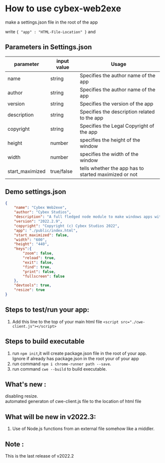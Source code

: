 # How to use cybex-web2exe

make a settings.json file in the root of the app

write `{ "app" : "HTML-File-Location" }` and 

## Parameters in Settings.json

|parameter|input value|Usage|
|----|-----|-------|
|name|string|Specifies the author name of the app|
|author|string|Specifies the author name of the app|
|version|string|Specifies the version of the app|
|description|string|Specifies the description related to the app|
|copyright|string|Specifies the Legal Copyright of the app|
|height|number|specifies the height of the window|
|width|number|specifies the width of the window|
|start_maximized|true/false|tells whether the app has to started maximized or not|


## Demo settings.json
```JSON
{
    "name": "Cybex Web2exe",
    "author": "Cybex Studios",
    "description": "A full fledged node module to make windows apps with web technologies like HTML,CSS,Javascript etc.",
    "version": "2022.2.9",
    "copyright": "Copyright (c) Cybex Studios 2022",
    "app": "./public/index.html",
    "start_maximized": false,
    "width": "600",
    "height": "440",
    "keys":{
        "zoom": false,
        "reload": true,
        "exit": false,
        "find": true,
        "print": false,
        "fullscreen": false
    },
    "devtools": true,
    "resize": true
}
```

## Steps to test/run your app:
1. Add this line to the top of your main html file `<script src="./cwe-client.js"></script>` 

## Steps to build executable
1. run `npm init`,it will create package.json file in the root of your app. Ignore if already has package.json in the root your of your app 
2. run command `npm i chrome-runner path --save`.
3. run command `cwe --build` to build executable.

## What's new :
disabling resize. <br>
automated generaton of cwe-client.js file to the location of html file

## What will be new in v2022.3:
1. Use of Node.js functions from an external file somehow like a middler.

## Note :
This is the last release of v2022.2